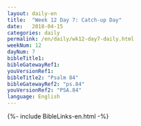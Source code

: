 ```yaml
---
layout: daily-en
title:  "Week 12 Day 7: Catch-up Day"
date:   2018-04-15
categories: daily
permalink: /en/daily/wk12-day7-daily.html
weekNum: 12
dayNum: 7
bibleTitle1: 
bibleGatewayRef1: 
youVersionRef1:
bibleTitle2: "Psalm 84"
bibleGatewayRef2: "ps.84"
youVersionRef2: "PSA.84"
language: English
---
```


{%- include BibleLinks-en.html -%}
